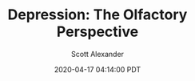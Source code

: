 ---
layout: podcast
title: "Depression: The Olfactory Perspective"
author: Scott Alexander
description: https://slatestarcodex.com/2020/04/17/depression-the-olfactory-perspective/
date: 2020-04-17 04:14:00 PDT
length: 2100793
duration: 525
guid: depression-the-olfactory-perspective
---